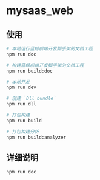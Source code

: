 mysaas_web
===

## 使用

``` bash
# 本地运行蓝鲸前端开发脚手架的文档工程
npm run doc

# 构建蓝鲸前端开发脚手架的文档工程
npm run build:doc

# 本地开发
npm run dev

# 创建 `Dll bundle`
npm run dll

# 打包构建
npm run build

# 打包构建分析
npm run build:analyzer
```

## 详细说明

```bash
npm run doc
```

